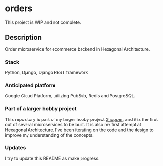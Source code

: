 # orders

This project is WIP and not complete.

## Description

Order microservice for ecommerce backend in Hexagonal Architecture.

### Stack

Python, Django, Django REST framework

### Anticipated platform

Google Cloud Platform, utilizing PubSub, Redis and PostgreSQL.

### Part of a larger hobby project

This repository is part of my larger hobby project [Shopper](https://github.com/isacskoglund/shopper), and it is the first out of several microservices to be built. It is also my first attempt at Hexagonal Architecture. I've been iterating on the code and the design to improve my understanding of the concepts.

### Updates

I try to update this README as make progress.
